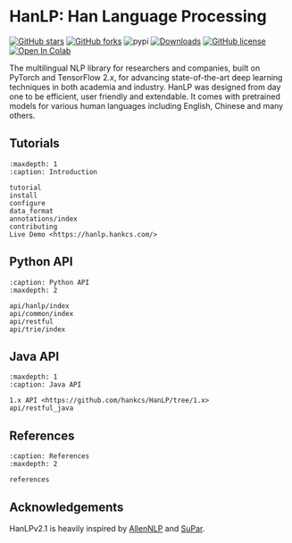 # HanLP: Han Language Processing

[![GitHub stars](https://img.shields.io/github/stars/hankcs/HanLP)](https://github.com/hankcs/HanLP/stargazers) [![GitHub forks](https://img.shields.io/github/forks/hankcs/HanLP)](https://github.com/hankcs/HanLP/network) ![pypi](https://img.shields.io/pypi/v/HanLP) [![Downloads](https://pepy.tech/badge/HanLP)](https://pepy.tech/project/HanLP) [![GitHub license](https://img.shields.io/github/license/hankcs/HanLP)](https://github.com/hankcs/HanLP/blob/master/LICENSE) [![Open In Colab](https://file.hankcs.com/img/colab-badge.svg)](https://colab.research.google.com/drive/1KPX6t1y36TOzRIeB4Kt3uJ1twuj6WuFv?usp=sharing)

The multilingual NLP library for researchers and companies, built on PyTorch and TensorFlow 2.x, for advancing 
state-of-the-art deep learning techniques in both academia and industry. HanLP was designed from day one to be 
efficient, user friendly and extendable. It comes with pretrained models for various human languages 
including English, Chinese and many others.



## Tutorials

```{toctree}
:maxdepth: 1
:caption: Introduction

tutorial
install
configure
data_format
annotations/index
contributing
Live Demo <https://hanlp.hankcs.com/>
```

## Python API

```{toctree}
:caption: Python API
:maxdepth: 2

api/hanlp/index
api/common/index
api/restful
api/trie/index
```

## Java API

```{toctree}
:maxdepth: 1
:caption: Java API

1.x API <https://github.com/hankcs/HanLP/tree/1.x>
api/restful_java
```

## References

```{toctree}
:caption: References
:maxdepth: 2

references
```


## Acknowledgements

HanLPv2.1 is heavily inspired by [AllenNLP](https://allennlp.org/) and [SuPar](https://pypi.org/project/supar/). 

[pypi-badge]: https://img.shields.io/pypi/v/hanlp.svg
[pypi-link]: https://pypi.org/project/hanlp

